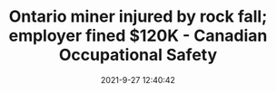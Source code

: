 ---
"title": "Ontario miner injured by rock fall; employer fined $120K - Canadian Occupational Safety"
"date": "2021-9-27 12:40:42"
"feed_name": "GOOGLENEWSDRILLING"
"feed_website": "https://news.google.com/search?q=drilling%2Bincident&hl=en-US&gl=US&ceid=US:en"
"feed_rss": "https://news.google.com/rss/search?q=drilling%2Bincident&hl=en-US&gl=US&ceid=US:en"
"link": "https://www.thesafetymag.com/ca/topics/convictions/ontario-miner-injured-by-rock-fall-employer-fined-120k/311326"
"source": "{'href': 'https://www.thesafetymag.com', 'title': 'Canadian Occupational Safety'}"
"file": "_posts/2021-1-1-6320966bf67730f0530b35f105b9d920e1149898.md"
"accident": "1"
"drilling": "0"
"dead": "0"
"injured": "1"
"arrested": "0"
"where": "mining site"
"causes": "rock fall"
"place": "ontario"
"place_uri": "http://en.wikipedia.org/wiki/Ontario"
---